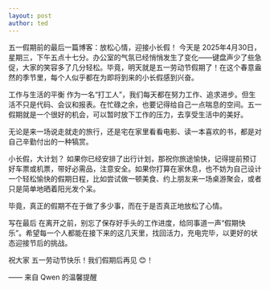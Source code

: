 ```yaml
---
layout: post
author: ted
---
```


五一假期前的最后一篇博客：放松心情，迎接小长假！
今天是 2025年4月30日，星期三，下午五点十七分。办公室的气氛已经悄悄发生了变化——键盘声少了些急促，大家的笑容多了几分轻松。毕竟，明天就是五一劳动节假期了！在这个春意盎然的季节里，每个人似乎都在为即将到来的小长假感到兴奋。

工作与生活的平衡
作为一名“打工人”，我们每天都在努力工作、追求进步。但生活不只是代码、会议和报表。在忙碌之余，也要记得给自己一点喘息的空间。五一假期就是一个很好的机会，可以暂时放下工作的压力，去享受生活中的美好。

无论是来一场说走就走的旅行，还是宅在家里看看电影、读一本喜欢的书，都是对自己辛勤付出的一种犒赏。

小长假，大计划？
如果你已经安排了出行计划，那祝你旅途愉快，记得提前预订好车票或机票，带好必需品，注意安全。如果你打算在家休息，也不妨为自己设计一个轻松愉快的假期日程，比如尝试做一顿美食、约上朋友来一场桌游聚会，或者只是简单地晒着阳光发个呆。

毕竟，真正的假期不在于做了多少事，而在于是否真正地放松了心情。

写在最后
在离开之前，别忘了保存好手头的工作进度，给同事道一声“假期快乐”。希望每一个人都能在接下来的这几天里，找回活力，充电完毕，以更好的状态迎接节后的挑战。

祝大家 五一劳动节快乐！我们假期后再见 😊！

—— 来自 Qwen 的温馨提醒
